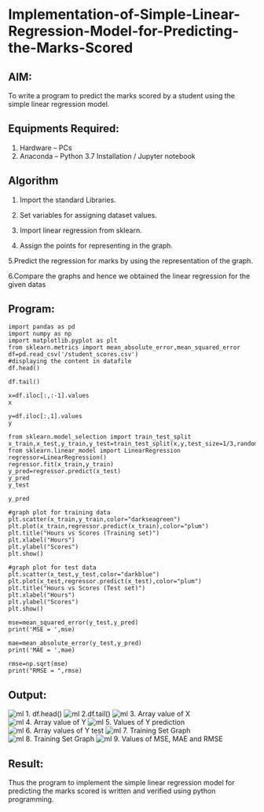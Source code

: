 # Implementation-of-Simple-Linear-Regression-Model-for-Predicting-the-Marks-Scored

## AIM:
To write a program to predict the marks scored by a student using the simple linear regression model.

## Equipments Required:
1. Hardware – PCs
2. Anaconda – Python 3.7 Installation / Jupyter notebook

## Algorithm
1. Import the standard Libraries.

2. Set variables for assigning dataset values.

3. Import linear regression from sklearn.

4. Assign the points for representing in the graph.

5.Predict the regression for marks by using the representation of the graph.

6.Compare the graphs and hence we obtained the linear regression for the given datas

## Program:
```
import pandas as pd
import numpy as np
import matplotlib.pyplot as plt
from sklearn.metrics import mean_absolute_error,mean_squared_error
df=pd.read_csv('/student_scores.csv')
#displaying the content in datafile
df.head()

df.tail()

x=df.iloc[:,:-1].values
x

y=df.iloc[:,1].values
y

from sklearn.model_selection import train_test_split
x_train,x_test,y_train,y_test=train_test_split(x,y,test_size=1/3,random_state=0)
from sklearn.linear_model import LinearRegression
regressor=LinearRegression()
regressor.fit(x_train,y_train)
y_pred=regressor.predict(x_test)
y_pred
y_test

y_pred

#graph plot for training data
plt.scatter(x_train,y_train,color="darkseagreen")
plt.plot(x_train,regressor.predict(x_train),color="plum")
plt.title("Hours vs Scores (Training set)")
plt.xlabel("Hours")
plt.ylabel("Scores")
plt.show()

#graph plot for test data
plt.scatter(x_test,y_test,color="darkblue")
plt.plot(x_test,regressor.predict(x_test),color="plum")
plt.title("Hours vs Scores (Test set)")
plt.xlabel("Hours")
plt.ylabel("Scores")
plt.show()

mse=mean_squared_error(y_test,y_pred)
print('MSE = ',mse)

mae=mean_absolute_error(y_test,y_pred)
print('MAE = ',mae)

rmse=np.sqrt(mse)
print("RMSE = ",rmse)
```

## Output:
![ml 1. df.head()](https://github.com/RoghithKrishnamoorthy/Implementation-of-Simple-Linear-Regression-Model-for-Predicting-the-Marks-Scored/assets/119475474/ca235bb0-e868-4a38-9893-15601a1bc95d)
![ml 2.df.tail()](https://github.com/RoghithKrishnamoorthy/Implementation-of-Simple-Linear-Regression-Model-for-Predicting-the-Marks-Scored/assets/119475474/b5909b34-832d-459e-b194-19802194e875)
![ml 3. Array value of X](https://github.com/RoghithKrishnamoorthy/Implementation-of-Simple-Linear-Regression-Model-for-Predicting-the-Marks-Scored/assets/119475474/ee7ac194-8bbe-4477-8942-a4692ec4affa)
![ml 4. Array value of Y](https://github.com/RoghithKrishnamoorthy/Implementation-of-Simple-Linear-Regression-Model-for-Predicting-the-Marks-Scored/assets/119475474/006abdc4-2aa4-4455-8ac7-21a539832c11)
![ml 5. Values of Y prediction](https://github.com/RoghithKrishnamoorthy/Implementation-of-Simple-Linear-Regression-Model-for-Predicting-the-Marks-Scored/assets/119475474/f3c5ad6f-06c9-4e3b-a59b-c0ccae7ee758)
![ml 6. Array values of Y test](https://github.com/RoghithKrishnamoorthy/Implementation-of-Simple-Linear-Regression-Model-for-Predicting-the-Marks-Scored/assets/119475474/16ed07c2-d468-4388-85bd-8a992f26cd46)
![ml 7. Training Set Graph](https://github.com/RoghithKrishnamoorthy/Implementation-of-Simple-Linear-Regression-Model-for-Predicting-the-Marks-Scored/assets/119475474/eec638a1-76ac-4451-9424-b7f386046686)
![ml 8. Training Set Graph](https://github.com/RoghithKrishnamoorthy/Implementation-of-Simple-Linear-Regression-Model-for-Predicting-the-Marks-Scored/assets/119475474/afc6e051-9ea2-4191-be8e-259bc8d69a71)
![ml 9. Values of MSE, MAE and RMSE](https://github.com/RoghithKrishnamoorthy/Implementation-of-Simple-Linear-Regression-Model-for-Predicting-the-Marks-Scored/assets/119475474/42cd0021-dda0-4894-9a7b-7688d6438166)



## Result:
Thus the program to implement the simple linear regression model for predicting the marks scored is written and verified using python programming.
